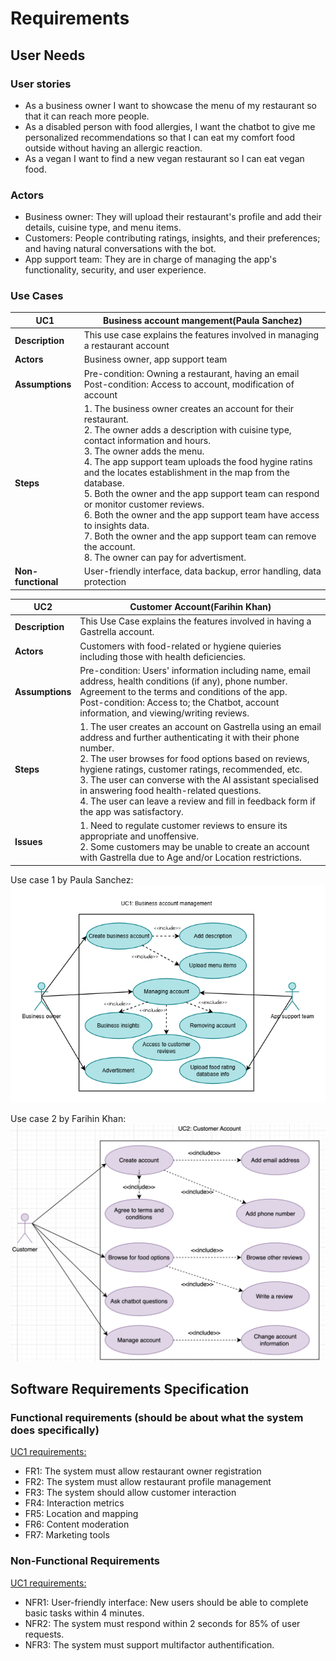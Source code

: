 # Requirements

## User Needs

### User stories
- As a business owner I want to showcase the menu of my restaurant so that it can reach more people.
- As a disabled person with food allergies, I want the chatbot to give me personalized recommendations so that I can eat my comfort food outside without having an allergic reaction.
- As a vegan I want to find a new vegan restaurant so I can eat vegan food.

### Actors
- Business owner: They will upload their restaurant's profile and add their details, cuisine type, and menu items.
- Customers: People contributing ratings, insights, and their preferences; and having natural conversations with the bot.
- App support team: They are in charge of managing the app's functionality, security, and user experience.

### Use Cases
| UC1 | Business account mangement(Paula Sanchez) | 
| -------------------------------------- | ------------------- |
| **Description** | This use case explains the features involved in managing a restaurant account |
| **Actors** | Business owner, app support team |
| **Assumptions** | Pre-condition: Owning a restaurant, having an email <br> Post-condition: Access to account, modification of account</td></tr>
| **Steps** | 1. The business owner creates an account for their restaurant. <br> 2. The owner adds a description with cuisine type, contact information and hours.<br> 3. The owner adds the menu.<br> 4. The app support team uploads the food hygine ratins and the locates establishment in the map from the database. <br> 5. Both the owner and the app support team can respond or monitor customer reviews.<br> 6. Both the owner and the app support team have access to insights data.<br> 7. Both the owner and the app support team can remove the account. <br> 8. The owner can pay for advertisment. |
| **Non-functional** | User-friendly interface, data backup, error handling, data protection |


| UC2 | Customer Account(Farihin Khan) | 
| -------------------------------------- | ------------------- |
| **Description** | This Use Case explains the features involved in having a Gastrella account. |
| **Actors** | Customers with food-related or hygiene quieries including those with health deficiencies. |
| **Assumptions** | Pre-condition: Users' information including name, email address, health conditions (if any), phone number. Agreement to the terms and conditions of the app.<br> Post-condition: Access to; the Chatbot, account information, and viewing/writing reviews.
| **Steps** | 1. The user creates an account on Gastrella using an email address and further authenticating it with their phone number. <br> 2. The user browses for food options based on reviews, hygiene ratings, customer ratings, recommended, etc.<br> 3. The user can converse with the AI assistant specialised in answering food health-related questions. <br> 4. The user can leave a review and fill in feedback form if the app was satisfactory. |
| **Issues** |1.  Need to regulate customer reviews to ensure its appropriate and unoffensive.<br> 2.  Some customers may be unable to create an account with Gastrella due to Age and/or Location restrictions. |


Use case 1 by Paula Sanchez: <br>
![Use case 1](images/uc1.png) <br>

Use case 2 by Farihin Khan: <br>
![Use case 2](images/usecase2.png)



## Software Requirements Specification
### Functional requirements    (should be about what the system does specifically)
<u>UC1 requirements:</u>
- FR1: The system must allow restaurant owner registration
- FR2: The system must allow restaurant profile management
- FR3: The system should allow customer interaction
- FR4: Interaction metrics
- FR5: Location and mapping
- FR6: Content moderation
- FR7: Marketing tools


### Non-Functional Requirements
<u>UC1 requirements:</u>
- NFR1: User-friendly interface: New users should be able to complete basic tasks within 4 minutes.
- NFR2: The system must respond within 2 seconds for 85% of user requests.
- NFR3: The system must support multifactor authentification.

  
